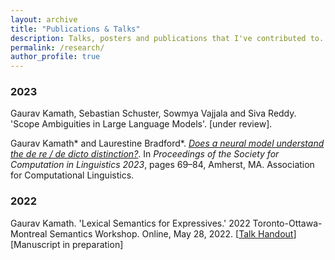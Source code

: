 ```yaml
---
layout: archive
title: "Publications & Talks"
description: Talks, posters and publications that I've contributed to.
permalink: /research/
author_profile: true
---
```


### 2023
Gaurav Kamath, Sebastian Schuster, Sowmya Vajjala and Siva Reddy. 'Scope Ambiguities in Large Language Models'. [under review].

Gaurav Kamath* and Laurestine Bradford*. <a href="https://aclanthology.org/2023.scil-1.6/"> <i>Does a neural model understand the de re / de dicto distinction?</i></a>. In <i>Proceedings of the Society for Computation in Linguistics 2023</i>, pages 69–84, Amherst, MA. Association for Computational Linguistics.

### 2022
Gaurav Kamath. 'Lexical Semantics for Expressives.' 2022 Toronto-Ottawa-Montreal Semantics Workshop. Online, May 28, 2022. [<a href="http://grvkamath.github.io/files/TOM_14_Handout.pdf">Talk Handout</a>] [Manuscript in preparation]